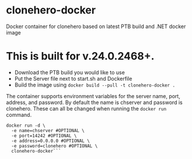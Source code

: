 # clonehero-docker
Docker container for clonehero based on latest PTB build and .NET docker image

# This is built for v.24.0.2468+.

- Download the PTB build you would like to use
- Put the Server file next to start.sh and Dockerfile
- Build the image using `docker build --pull -t clonehero-docker .`

The container supports environment variables for the server name, port, address, and password. By default the name is chserver and password is clonehero. These can all be changed when running the `docker run` command.

```
docker run -d \
  -e name=chserver #OPTIONAL \
  -e port=14242 #OPTIONAL \
  -e address=0.0.0.0 #OPTIONAL \
  -e password=clonehero #OPTIONAL \
  clonehero-docker```
